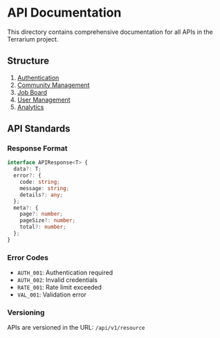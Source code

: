 # API Documentation

This directory contains comprehensive documentation for all APIs in the Terrarium project.

## Structure

1. [Authentication](./auth.md)
2. [Community Management](./community.md)
3. [Job Board](./jobs.md)
4. [User Management](./users.md)
5. [Analytics](./analytics.md)

## API Standards

### Response Format

```typescript
interface APIResponse<T> {
  data?: T;
  error?: {
    code: string;
    message: string;
    details?: any;
  };
  meta?: {
    page?: number;
    pageSize?: number;
    total?: number;
  };
}
```

### Error Codes

- `AUTH_001`: Authentication required
- `AUTH_002`: Invalid credentials
- `RATE_001`: Rate limit exceeded
- `VAL_001`: Validation error

### Versioning

APIs are versioned in the URL: `/api/v1/resource`
